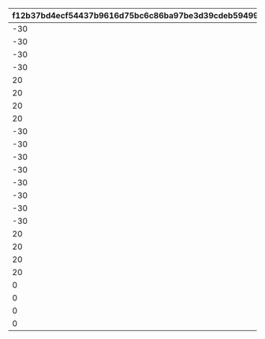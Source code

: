 |f12b37bd4ecf54437b9616d75bc6c86ba97be3d39cdeb594999328e2d83d0420|d669f93fe4add9e9cc7305a36b6e1d8c0e8566dc48a0052715e7cb4f9168c5a6|6186283fd2f7036f71594b675d66dac575fa1282db2c65e905111160610f8a04|648db09230e46e8cd7a2c964157bcfc1a98f0d41e93ef7ddc8012fe200174dfb|a6fc5c46076f931090cf6d0f63d775d854df4a59e6850ebffcc6c1c3a067bdb0|8be0191aabb3d585d17dcc8f33f24ac5e15256e48340683ef2b7ca86bf7f18f2|130abf293cf5a4ef428ac1df4ba9212a4254cee2c8ce57cfb5bafc7a4f36e948|61c3d4c02d5058636a05f370cc258618bc3c5d84e6ff1506917589d568857739|a2a05f8597923191a233721b921e5fed6818d7c841d10f08039bbd0f23cb4ce5|2669a41b2ffea1a9c95971538cb8518bb7d53c192cbe213b01fc465cf6e60c06|4f9b932faeef18523aff64bdd019f36a5647abec24854e1fbbb547866f1f2ca0|ee1b36a4075e76b9a3ce93552f398810eea9023fae0e0f8082b81c6fddac9cfa|26e35e4fb8fbdfccf7757836b1391fb0dc8fed01b31b04e2b10cd91fd525afa3|d63d88ab16510669bc38a0c83fbab1835db58283c61e926a1e434815700d13f8|48c038c115eebc0d38d7c65ec5471a8196740df7cfcab35a9094e8c89ac4e56f|
| --- | --- | --- | --- | --- | --- | --- | --- | --- | --- | --- | --- | --- | --- | --- |
|-30|bgm_MC170|1.3|0|bgm_MC170|0|1|100198|-30|0|100198|92407110|0|0|94002|
|-30|bgm_MC170|1.3|0|bgm_MC170|0|1|100198|-30|0|100198|92407120|0|0|94002|
|-30|bgm_MC170|1.3|0|bgm_MC170|0|1|100198|-30|0|100198|92407130|0|0|94002|
|-30|bgm_MC170|1.3|0|bgm_MC170|0|1|100198|-30|0|100198|92407140|0|0|94002|
|20|bgm_MC170|1.45|0|bgm_MC170|0|2|100198|-30|0|100198|92407210|0|0|94002|
|20|bgm_MC170|1.45|0|bgm_MC170|0|2|100198|-30|0|100198|92407220|0|0|94002|
|20|bgm_MC170|1.45|0|bgm_MC170|0|2|100198|-30|0|100198|92407230|0|0|94002|
|20|bgm_MC170|1.45|0|bgm_MC170|0|2|100198|-30|0|100198|92407240|0|0|94002|
|-30|bgm_MC170|1.4|0|bgm_MC170|0|3|100198|-30|0|100198|92407310|0|0|94002|
|-30|bgm_MC170|1.4|0|bgm_MC170|0|3|100198|-30|0|100198|92407320|0|0|94002|
|-30|bgm_MC170|1.4|0|bgm_MC170|0|3|100198|-30|0|100198|92407330|0|0|94002|
|-30|bgm_MC170|1.4|0|bgm_MC170|0|3|100198|-30|0|100198|92407340|0|0|94002|
|-30|bgm_MC170|0.9|0|bgm_MC170|0|1|101822|-30|0|101822|92408110|0|0|94002|
|-30|bgm_MC170|0.9|0|bgm_MC170|0|1|101822|-30|0|101822|92408120|0|0|94002|
|-30|bgm_MC170|0.9|0|bgm_MC170|0|1|101822|-30|0|101822|92408130|0|0|94002|
|-30|bgm_MC170|0.9|0|bgm_MC170|0|1|101822|-30|0|101822|92408140|0|0|94002|
|20|bgm_MC170|1|0|bgm_MC170|0|2|101822|-30|0|101822|92408210|0|0|94002|
|20|bgm_MC170|1|0|bgm_MC170|0|2|101822|-30|0|101822|92408220|0|0|94002|
|20|bgm_MC170|1|0|bgm_MC170|0|2|101822|-30|0|101822|92408230|0|0|94002|
|20|bgm_MC170|1|0|bgm_MC170|0|2|101822|-30|0|101822|92408240|0|0|94002|
|0|bgm_MC170|0.9|0|bgm_MC170|0|3|101822|-30|0|101822|92408310|0|0|94002|
|0|bgm_MC170|0.9|0|bgm_MC170|0|3|101822|-30|0|101822|92408320|0|0|94002|
|0|bgm_MC170|0.9|0|bgm_MC170|0|3|101822|-30|0|101822|92408330|0|0|94002|
|0|bgm_MC170|0.9|0|bgm_MC170|0|3|101822|-30|0|101822|92408340|0|0|94002|
